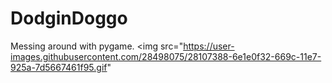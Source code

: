 # DodginDoggo
Messing around with pygame.
<img src="https://user-images.githubusercontent.com/28498075/28107388-6e1e0f32-669c-11e7-925a-7d5667461f95.gif"

